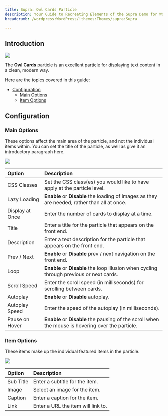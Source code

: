 ```yaml
---
title: Supra: Owl Cards Particle
description: Your Guide to Recreating Elements of the Supra Demo for WordPress
breadcrumb: /wordpress:WordPress/!themes:Themes/supra:Supra

---
```


## Introduction

![](assets/particle_owlcards1.jpeg)

The **Owl Cards** particle is an excellent particle for displaying text content in a clean, modern way.

Here are the topics covered in this guide:

* [Configuration](#configuration)
    - [Main Options](#main-options)
    - [Item Options](#item-options)

## Configuration

### Main Options 

These options affect the main area of the particle, and not the individual items within. You can set the title of the particle, as well as give it an introductory paragraph here.

![](assets/particle_owlcards2.jpeg)

| Option          | Description                                                                                       |
| :-----          | :-----                                                                                            |
| CSS Classes     | Set the CSS class(es) you would like to have apply at the particle level.                         |
| Lazy Loading    | **Enable** or **Disable** the loading of images as they are needed, rather than all at once.      |
| Display at Once | Enter the number of cards to display at a time.                                                   |
| Title           | Enter a title for the particle that appears on the front end.                                     |
| Description     | Enter a text description for the particle that appears on the front end.                          |
| Prev / Next     | **Enable** or **Disable** prev / next navigation on the front end.                                |
| Loop            | **Enable** or **Disable** the loop illusion when cycling through previous or next cards.          |
| Scroll Speed    | Enter the scroll speed (in milliseconds) for scrolling between cards.                             |
| Autoplay        | **Enable** or **Disable** autoplay.                                                               |
| Autoplay Speed  | Enter the speed of the autoplay (in milliseconds).                                                |
| Pause on Hover  | **Enable** or **Disable** the pausing of the scroll when the mouse is hovering over the particle. |

### Item Options

These items make up the individual featured items in the particle.

![](assets/particle_owlcards3.jpeg)

| Option    | Description                        |
| :-----    | :-----                             |
| Sub Title | Enter a subtitle for the item.     |
| Image     | Select an image for the item.      |
| Caption   | Enter a caption for the item.      |
| Link      | Enter a URL the item will link to. |

